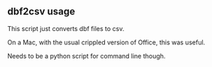## dbf2csv usage
This script just converts dbf files to csv.

On a Mac, with the usual crippled version of Office, this was useful. 

Needs to be a python script for command line though.
